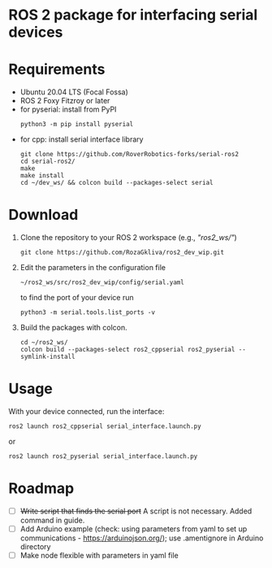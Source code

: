 # ROS 2 package for interfacing serial devices

# Requirements
- Ubuntu 20.04 LTS (Focal Fossa)
- ROS 2 Foxy Fitzroy or later
- for pyserial: install from PyPI
  ```
  python3 -m pip install pyserial
  ```
- for cpp: install serial interface library
  ```
  git clone https://github.com/RoverRobotics-forks/serial-ros2
  cd serial-ros2/
  make
  make install
  cd ~/dev_ws/ && colcon build --packages-select serial
  ```


# Download
<ol>
  <li>Clone the repository to your ROS 2 workspace (e.g., <em>"ros2_ws/"</em>)

  ```
  git clone https://github.com/RozaGkliva/ros2_dev_wip.git
  ```
  </li>

  <li>Edit the parameters in the configuration file

  ```
  ~/ros2_ws/src/ros2_dev_wip/config/serial.yaml
  ```

  to find the port of your device run
  ```
  python3 -m serial.tools.list_ports -v
  ```
  </li>

  <li>Build the packages with colcon.

  ```
  cd ~/ros2_ws/
  colcon build --packages-select ros2_cppserial ros2_pyserial --symlink-install
  ```
  </li>
</ol>

# Usage

  With your device connected, run the interface:
  ```
  ros2 launch ros2_cppserial serial_interface.launch.py
  ```
  or
  ```
  ros2 launch ros2_pyserial serial_interface.launch.py
  ```



# Roadmap
- [ ] ~~Write script that finds the serial port~~ A script is not necessary. Added command in guide.
- [ ] Add Arduino example (check: using parameters from yaml to set up communications - https://arduinojson.org/); use .amentignore in Arduino directory
- [ ] Make node flexible with parameters in yaml file
